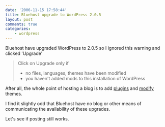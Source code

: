 ```yaml
---
date: '2006-11-15 17:58:44'
title: Bluehost upgrade to WordPress 2.0.5
layout: post
comments: true
categories:
    - wordpress
---
```

Bluehost have upgraded WordPress to 2.0.5 so I ignored this warning and
clicked 'Upgrade'
> Click on Upgrade only if 
>  - no files, languages, themes have been modified 
>  - you haven't added mods to this installation of WordPress

After all, the whole point of hosting a blog is to add
[plugins](http://www.nbrightside.com/blog/2006/10/16/couple-of-useful-wordpress-plugins/)
and
[modify](http://www.nbrightside.com/blog/2006/10/10/improving-on-perfection/)
themes.

I find it slightly odd that Bluehost have no blog or other means of
communicating the availability of these upgrades.

Let's see if posting still works.
